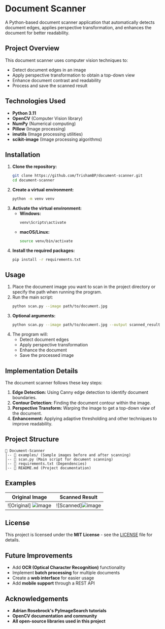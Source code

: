 # Document Scanner

A Python-based document scanner application that automatically detects document edges, applies perspective transformation, and enhances the document for better readability.

## Project Overview

This document scanner uses computer vision techniques to:

- Detect document edges in an image
- Apply perspective transformation to obtain a top-down view
- Enhance document contrast and readability
- Process and save the scanned result

## Technologies Used

- **Python 3.11**
- **OpenCV** (Computer Vision library)
- **NumPy** (Numerical computing)
- **Pillow** (Image processing)
- **imutils** (Image processing utilities)
- **scikit-image** (Image processing algorithms)

## Installation

1. **Clone the repository:**
   ```bash
   git clone https://github.com/TrishamBP/document-scanner.git
   cd document-scanner
   ```
2. **Create a virtual environment:**
   ```bash
   python -m venv venv
   ```
3. **Activate the virtual environment:**
   - **Windows:**
     ```bash
     venv\Scripts\activate
     ```
   - **macOS/Linux:**
     ```bash
     source venv/bin/activate
     ```
4. **Install the required packages:**
   ```bash
   pip install -r requirements.txt
   ```

## Usage

1. Place the document image you want to scan in the project directory or specify the path when running the program.
2. Run the main script:
   ```bash
   python scan.py --image path/to/document.jpg
   ```
3. **Optional arguments:**
   ```bash
   python scan.py --image path/to/document.jpg --output scanned_result.jpg
   ```
4. The program will:
   - Detect document edges
   - Apply perspective transformation
   - Enhance the document
   - Save the processed image

## Implementation Details

The document scanner follows these key steps:

1. **Edge Detection:** Using Canny edge detection to identify document boundaries.
2. **Contour Detection:** Finding the document contour within the image.
3. **Perspective Transform:** Warping the image to get a top-down view of the document.
4. **Enhancement:** Applying adaptive thresholding and other techniques to improve readability.

## Project Structure

```
📂 Document-Scanner
│-- 📂 examples/ (Sample images before and after scanning)
│-- 📜 scan.py (Main script for document scanning)
│-- 📜 requirements.txt (Dependencies)
│-- 📜 README.md (Project documentation)
```

## Examples

| Original Image                     | Scanned Result                   |
| ---------------------------------- | -------------------------------- |
| ![Original] ![image](https://github.com/user-attachments/assets/a482780d-487c-409b-8f21-b346f99bc0e0)| ![Scanned]![image](https://github.com/user-attachments/assets/4315b4d6-1328-4b04-9146-8f9965e689ad)

## License

This project is licensed under the **MIT License** - see the [LICENSE](LICENSE) file for details.

## Future Improvements

- Add **OCR (Optical Character Recognition)** functionality
- Implement **batch processing** for multiple documents
- Create a **web interface** for easier usage
- Add **mobile support** through a REST API

## Acknowledgements

- **Adrian Rosebrock's PyImageSearch tutorials**
- **OpenCV documentation and community**
- **All open-source libraries used in this project**

